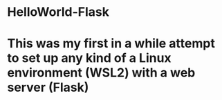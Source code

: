 # HelloWorld-Flask

# This was my first in a while attempt to set up any kind of a Linux environment (WSL2) with a web server (Flask)
